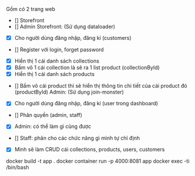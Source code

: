 Gồm có 2 trang web

- [] Storefront
- [] Admin
  Storefront: (Sử dụng dataloader)
- [x] Cho người dùng đăng nhập, đăng kí (customers)
- [] Register với login, forget password
- [x] Hiển thị 1 cái danh sách collections
- [x] Bấm vô 1 cái collection là sẽ ra 1 list product (collectionById)
- [x] Hiển thị 1 cái danh sách products
- [] Bấm vô cái product thì sẽ hiển thị thông tin chi tiết của cái product đó (productById)
  Admin: (Sử dụng join-monster)
- [x] Cho người dùng đăng nhập, đăng kí (user trong dashboard)
- [] Phân quyền (admin, staff)
- [x] Admin: có thể làm gì cũng được
- [] Staff: phân cho các chức năng gì mình tự chỉ định
- [x] Mình sẽ làm CRUD cái collections, products, users, customers

docker build -t app .
docker container run -p 4000:8081 app
docker exec -ti <container id> /bin/bash

